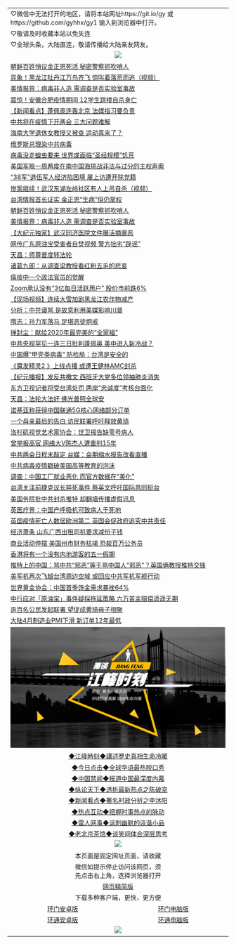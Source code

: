  <table>
 
<tr>
<td colspan="2" align=left>
♡微信中无法打开的地区，请将本站网址https://git.io/gy 或 https://github.com/gyhhx/gy1 输入到浏览器中打开。 
 </td>
</tr>
 <tr>
 <td colspan="2" align=left>
♡敬请及时收藏本站以免失连
 </td>
   <tr>
<td colspan="2" align=left>
♡全球头条，大陆直连，敬请传播给大陆亲友网友。
 </td>
</tr>
 
 <tr>
    <td colspan="2" align=center><img src="https://cdn.jsdelivr.net/gh/gyoupiodf/im1/%E7%BD%91%E9%97%A8%E6%96%B0%E9%97%BB1.jpg"></td>
 </tr>
<tr><td colspan="2" align="left"><a href="https://img.xsurf.surf/?name=c1164676&key=wdcctzyyncblgvet&from=gy">朝鲜百姓悄议金正恩死活 秘密警察抓吹哨人</a></td></tr>
<tr><td colspan="2" align="left"><a href="https://img.xsurf.surf/?name=c1164679&key=wdcctzyyncblgvet&from=gy">异象！黑龙江牡丹江万鸟齐飞  惊叫着落荒而逃（视频）</a></td></tr>
<tr><td colspan="2" align="left"><a href="https://img.xsurf.surf/?name=c1164675&key=wdcctzyyncblgvet&from=gy">美情报界：病毒非人造 需调查是否实验室事故</a></td></tr>
<tr><td colspan="2" align="left"><a href="https://img.xsurf.surf/?name=c1164726&key=wdcctzyyncblgvet&from=gy">震惊！安徽合肥疫情期间  12学生跳楼自杀身亡</a></td></tr>
<tr><td colspan="2" align="left"><a href="https://img.xsurf.surf/?name=c1164702&key=wdcctzyyncblgvet&from=gy">【新闻看点】蓬佩奥连轰北京 法媒指习要负责</a></td></tr>
<tr><td colspan="2" align="left"><a href="https://img.xsurf.surf/?name=c1164722&key=wdcctzyyncblgvet&from=gy">中共将在疫情下开两会 三大问题难解</a></td></tr>
<tr><td colspan="2" align="left"><a href="https://img.xsurf.surf/?name=c1164719&key=wdcctzyyncblgvet&from=gy">海南大学退休女教授又被查 运动真来了？</a></td></tr>
<tr><td colspan="2" align="left"><a href="https://img.xsurf.surf/?name=c1164710&key=wdcctzyyncblgvet&from=gy">俄罗斯总理染中共病毒</a></td></tr>
<tr><td colspan="2" align="left"><a href="https://img.xsurf.surf/?name=c1164687&key=wdcctzyyncblgvet&from=gy">病毒没走蝗虫要来 世界或面临“圣经规模”饥荒</a></td></tr>
<tr><td colspan="2" align="left"><a href="https://img.xsurf.surf/?name=c1164732&key=wdcctzyyncblgvet&from=gy">美国军舰一周两度在南中国海挑战非法与过分的主权声索</a></td></tr>
<tr><td colspan="2" align="left"><a href="https://img.xsurf.surf/?name=c1164685&key=wdcctzyyncblgvet&from=gy">“38军”退伍军人经济陷困境 屡上访遭开除党籍</a></td></tr>
<tr><td colspan="2" align="left"><a href="https://img.xsurf.surf/?name=c1164739&key=wdcctzyyncblgvet&from=gy">惨案继续！武汉东湖左岭社区有人上吊自杀（视频）</a></td></tr>
<tr><td colspan="2" align="left"><a href="https://img.xsurf.surf/?name=c1164686&key=wdcctzyyncblgvet&from=gy">台湾情报首长证实 金正恩“生病”但仍掌权</a></td></tr>
<tr><td colspan="2" align="left"><a href="https://img.xsurf.surf/?name=c1164717&key=wdcctzyyncblgvet&from=gy">朝鲜百姓悄议金正恩死活 秘密警察抓吹哨人</a></td></tr>
<tr><td colspan="2" align="left"><a href="https://img.xsurf.surf/?name=c1164716&key=wdcctzyyncblgvet&from=gy">美情报界：病毒非人造 需调查是否实验室事故</a></td></tr>
<tr><td colspan="2" align="left"><a href="https://img.xsurf.surf/?name=c1164725&key=wdcctzyyncblgvet&from=gy">【大纪元独家】武汉同济医院文件曝活摘罪恶</a></td></tr>
<tr><td colspan="2" align="left"><a href="https://img.xsurf.surf/?name=c1164727&key=wdcctzyyncblgvet&from=gy">网传广东原油宝受害者自焚视频 警方拙劣“辟谣”</a></td></tr>
<tr><td colspan="2" align="left"><a href="https://img.xsurf.surf/?name=c1164707&key=wdcctzyyncblgvet&from=gy">天昌：师尊普度转法轮</a></td></tr>
<tr><td colspan="2" align="left"><a href="https://img.xsurf.surf/?name=c1164706&key=wdcctzyyncblgvet&from=gy">诸葛九郎：从调查梁教授看红粉五毛的悲哀</a></td></tr>
<tr><td colspan="2" align="left"><a href="https://img.xsurf.surf/?name=c1164693&key=wdcctzyyncblgvet&from=gy">瘟疫中一个政法官员的觉醒</a></td></tr>
<tr><td colspan="2" align="left"><a href="https://img.xsurf.surf/?name=c1164699&key=wdcctzyyncblgvet&from=gy">Zoom承认没有“3亿每日活跃用户” 股价市前跌6%</a></td></tr>
<tr><td colspan="2" align="left"><a href="https://img.xsurf.surf/?name=c1164721&key=wdcctzyyncblgvet&from=gy">【现场视频】连续大雪加剧黑龙江农作物减产</a></td></tr>
<tr><td colspan="2" align="left"><a href="https://img.xsurf.surf/?name=c1164737&key=wdcctzyyncblgvet&from=gy">分析：中共谩骂 是故意利用美媒影响川普</a></td></tr>
<tr><td colspan="2" align="left"><a href="https://img.xsurf.surf/?name=c1164738&key=wdcctzyyncblgvet&from=gy">隋志：孙力军落马 足堪恶徒炯戒</a></td></tr>
<tr><td colspan="2" align="left"><a href="https://img.xsurf.surf/?name=c1164723&key=wdcctzyyncblgvet&from=gy">掸封尘：献给2020年最完美的“全家福”</a></td></tr>
<tr><td colspan="2" align="left"><a href="https://img.xsurf.surf/?name=c1164749&key=wdcctzyyncblgvet&from=gy">中共央视罕见一连三日批判蓬佩奥 美中进入新冷战？</a></td></tr>
<tr><td colspan="2" align="left"><a href="https://img.xsurf.surf/?name=c1164678&key=wdcctzyyncblgvet&from=gy">中国爆“甲壳类病毒” 防检局：台湾是安全的</a></td></tr>
<tr><td colspan="2" align="left"><a href="https://img.xsurf.surf/?name=c1164703&key=wdcctzyyncblgvet&from=gy">《魔发精灵2 》上线点播 或遭王健林AMC封杀</a></td></tr>
<tr><td colspan="2" align="left"><a href="https://img.xsurf.surf/?name=c1164691&key=wdcctzyyncblgvet&from=gy">【纪元播报】发反共檄文 西班牙大党多位领袖肺炎消失</a></td></tr>
<tr><td colspan="2" align="left"><a href="https://img.xsurf.surf/?name=c1164752&key=wdcctzyyncblgvet&from=gy">东方卫视记者将受台湾处罚 两岸“忠诚度”考核台面化</a></td></tr>
<tr><td colspan="2" align="left"><a href="https://img.xsurf.surf/?name=c1164682&key=wdcctzyyncblgvet&from=gy">天昌：法轮大法好 佛光普照全球安</a></td></tr>
<tr><td colspan="2" align="left"><a href="https://img.xsurf.surf/?name=c1164733&key=wdcctzyyncblgvet&from=gy">诺基亚称获得中国联通5G核心网络部分订单</a></td></tr>
<tr><td colspan="2" align="left"><a href="https://img.xsurf.surf/?name=c1164677&key=wdcctzyyncblgvet&from=gy">一个母亲最后的告白 访民联署呼吁释放黄琦</a></td></tr>
<tr><td colspan="2" align="left"><a href="https://img.xsurf.surf/?name=c1164704&key=wdcctzyyncblgvet&from=gy">洛杉矶视觉艺术家协会：世卫报告缺零号病人</a></td></tr>
<tr><td colspan="2" align="left"><a href="https://img.xsurf.surf/?name=c1164701&key=wdcctzyyncblgvet&from=gy">曾举报高官 网络大V陈杰人遭重判15年</a></td></tr>
<tr><td colspan="2" align="left"><a href="https://img.xsurf.surf/?name=c1164728&key=wdcctzyyncblgvet&from=gy">中共两会日程未敲定 台媒：会期缩水报告改看直播</a></td></tr>
<tr><td colspan="2" align="left"><a href="https://img.xsurf.surf/?name=c1164744&key=wdcctzyyncblgvet&from=gy">中共病毒疫情戳破美国高等教育的泡沫</a></td></tr>
<tr><td colspan="2" align="left"><a href="https://img.xsurf.surf/?name=c1164694&key=wdcctzyyncblgvet&from=gy">调查：中国工厂就业恶化 而官方数据在“美化”</a></td></tr>
<tr><td colspan="2" align="left"><a href="https://img.xsurf.surf/?name=c1164750&key=wdcctzyyncblgvet&from=gy">台湾关注前捷克议长猝死事件 蔡英文呼吁国际共同挺台</a></td></tr>
<tr><td colspan="2" align="left"><a href="https://img.xsurf.surf/?name=c1164748&key=wdcctzyyncblgvet&from=gy">美国务院批中共封杀推特 却翻墙传播虚假讯息</a></td></tr>
<tr><td colspan="2" align="left"><a href="https://img.xsurf.surf/?name=c1164712&key=wdcctzyyncblgvet&from=gy">英医疗界：中国产呼吸机可致病人于死地</a></td></tr>
<tr><td colspan="2" align="left"><a href="https://img.xsurf.surf/?name=c1164753&key=wdcctzyyncblgvet&from=gy">英国疫情死亡人数居欧洲第二 英国会促政府追究中共责任</a></td></tr>
<tr><td colspan="2" align="left"><a href="https://img.xsurf.surf/?name=c1164718&key=wdcctzyyncblgvet&from=gy">经济萧条 山东广西出租司机要求减份子钱</a></td></tr>
<tr><td colspan="2" align="left"><a href="https://img.xsurf.surf/?name=c1164731&key=wdcctzyyncblgvet&from=gy">商业活动停摆 美国州市财务枯竭 恐裁百万公务员</a></td></tr>
<tr><td colspan="2" align="left"><a href="https://img.xsurf.surf/?name=c1164741&key=wdcctzyyncblgvet&from=gy">香港将有一个没有内地游客的五一假期</a></td></tr>
<tr><td colspan="2" align="left"><a href="https://img.xsurf.surf/?name=c1164742&key=wdcctzyyncblgvet&from=gy">推特上的中国：骂中共“邪恶”等于骂中国人“邪恶”？英国俩教授推特交锋</a></td></tr>
<tr><td colspan="2" align="left"><a href="https://img.xsurf.surf/?name=c1164740&key=wdcctzyyncblgvet&from=gy">美军机再次飞越台湾周边空域 或回应中共军机军舰行动</a></td></tr>
<tr><td colspan="2" align="left"><a href="https://img.xsurf.surf/?name=c1164698&key=wdcctzyyncblgvet&from=gy">世界黄金协会：中国首季饰金需求暴挫64%</a></td></tr>
<tr><td colspan="2" align="left"><a href="https://img.xsurf.surf/?name=c1164695&key=wdcctzyyncblgvet&from=gy">中行应对「原油宝」事件疑採拖延策略 六万苦主赔偿遥遥无期</a></td></tr>
<tr><td colspan="2" align="left"><a href="https://img.xsurf.surf/?name=c1164754&key=wdcctzyyncblgvet&from=gy">逾百名公民发起联署 望促成黄琦母子相聚</a></td></tr>
<tr><td colspan="2" align="left"><a href="https://is.gd/pjpELy">大陆4月制造业PMI下滑 新订单12年最低</a></td></tr>

 <tr>
   <td colspan="2" align=center><img src="https://github.com/gyoupiodf/im1/blob/master/jf-1.jpg"></td>
  </tr>
   <tr>
   <td colspan="2" align=center> 
<a href="https://xfine.casa/oo.aspx?name=c922850&key=exgxucyqmkwgvwch&from=gy&tag=9877">◆江峰時刻◆講述歷史真相生命冷暖</a><br/>
    </td>
  </tr>
   <tr>
   <td colspan="2" align=center> 
<a href="https://xfine.casa/oo.aspx?name=c816850&key=exgxucyqmkwgvwch&from=gy&tag=9877">◆今日点击◆全球华语最热脱口秀</a><br/>
    </td>
  </tr>
  <tr>
  <td colspan="2" align=center>
<a href="https://xfine.casa/oo.aspx?name=c816860&key=exgxucyqmkwgvwch&from=gy&tag=99733110">◆中国禁闻◆报道中国最深度内幕</a><br/>
   </tr>
  <tr>
     <td colspan="2" align=center>
<a href="https://xfine.casa/oo.aspx?name=c816855&key=exgxucyqmkwgvwch&from=gy&tag=997110">◆纵论天下◆透析最新热点之陈破空</a><br/>
   </tr>
   <tr>
      <td colspan="2" align=center>
<a href="https://xfine.casa/oo.aspx?name=c838308&key=exgxucyqmkwgvwch&from=gy&tag=9973110">◆新闻看点◆著名时政分析之李沐阳</a><br/>
   </tr>
   <tr>
     <td colspan="2" align=center>
<a href="https://xfine.casa/oo.aspx?name=c816852&key=exgxucyqmkwgvwch&from=gy&tag=9733110">◆热点互动◆把握时事热点的脉动</a><br/>
   </tr>
   <tr>
      <td colspan="2" align=center>
<a href="https://xfine.casa/oo.aspx?name=c816694&key=exgxucyqmkwgvwch&from=gy&tag=93310">◆雷人网事◆讽刺幽默的诙谐小品</a><br/>
   </tr>
   <tr>
    <td colspan="2" align=center>
<a href="https://xfine.casa/oo.aspx?name=c816650&key=exgxucyqmkwgvwch&from=gy&tag=9973110">◆老北京茶馆◆谈笑间体会深层思考</a><br/>
   </tr>

  <tr>
    <td colspan="2" align="center"><img src="https://cdn.jsdelivr.net/gh/opipe/up/oGate65.jpg"/></td>
  </tr>
  <tr>
    <td colspan="2" align="center">本页面是固定网址页面，请收藏</td>
  <tr>
  <tr>
    <td colspan="2" align="center">微信如提示停止访问该网页，须<br/>先点击右上角，选择浏览器打开</td>
  <tr>
  <tr>
    <td colspan="2" align="center"><a href="https://gitcdn.xyz/cdn/otiny/up/master/show004.htm">网页精简版</a></td>
  </tr>
  <tr>
    <td colspan="2" align="center">下载多种客户端，更快，更方便</td>
  <tr>
  <tr>
    <td align="center"><a href="https://cdn.jsdelivr.net/gh/opipe/up/oGatea.apk">环门安卓版</a></td>
    <td align="center"><a href="https://cdn.jsdelivr.net/gh/opipe/up/oGate.zip">环门电脑版</a></td>
  </tr>
  <tr>
    <td align="center"><a href="https://cdn.jsdelivr.net/gh/opipe/up/oPipe.apk">环通安卓版</a></td>
    <td align="center"><a href="https://raw.githubusercontent.com/opipe/up/master/oPipe.zip">环通电脑版</a></td>
  </tr>
  <tr>
    <td colspan="2" align="center"><img src="https://cdn.jsdelivr.net/gh/opipe/up/oGate640.jpg"/></td>
  </tr>
</table>
